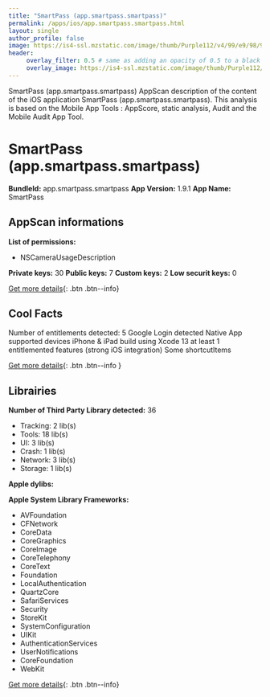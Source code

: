 ```yaml
---
title: "SmartPass (app.smartpass.smartpass)"
permalink: /apps/ios/app.smartpass.smartpass.html
layout: single
author_profile: false
image: https://is4-ssl.mzstatic.com/image/thumb/Purple112/v4/99/e9/98/99e99831-e803-53dc-3f98-ccdab8ddb07e/AppIcon-0-1x_U007emarketing-0-7-0-P3-85-220.png/512x512bb.jpg
header: 
     overlay_filter: 0.5 # same as adding an opacity of 0.5 to a black background
     overlay_image: https://is4-ssl.mzstatic.com/image/thumb/Purple112/v4/99/e9/98/99e99831-e803-53dc-3f98-ccdab8ddb07e/AppIcon-0-1x_U007emarketing-0-7-0-P3-85-220.png/512x512bb.jpg
---
```

SmartPass (app.smartpass.smartpass) AppScan description of the content of the iOS application SmartPass (app.smartpass.smartpass). This analysis is based on the Mobile App Tools : AppScore, static analysis, Audit and the Mobile Audit App Tool.

# SmartPass (app.smartpass.smartpass)

**BundleId:** app.smartpass.smartpass
**App Version:** 1.9.1
**App Name:** SmartPass


## AppScan informations 

**List of permissions:** 
- NSCameraUsageDescription
  
  
**Private keys:** 30
**Public keys:** 7
**Custom keys:** 2
**Low securit keys:** 0
  
[Get more details](/pricing.html){: .btn .btn--info}

## Cool Facts

Number of entitlements detected: 5
Google Login detected
Native App
supported devices iPhone & iPad
build using Xcode 13
at least 1 entitlemented features (strong iOS integration)
Some shortcutItems 
  
[Get more details](/pricing.html){: .btn .btn--info }

## Librairies 
**Number of Third Party Library detected:** 36
- Tracking: 2 lib(s)
- Tools: 18 lib(s)
- UI: 3 lib(s)
- Crash: 1 lib(s)
- Network: 3 lib(s)
- Storage: 1 lib(s)


**Apple dylibs:**


**Apple System Library Frameworks:**
- AVFoundation
- CFNetwork
- CoreData
- CoreGraphics
- CoreImage
- CoreTelephony
- CoreText
- Foundation
- LocalAuthentication
- QuartzCore
- SafariServices
- Security
- StoreKit
- SystemConfiguration
- UIKit
- AuthenticationServices
- UserNotifications
- CoreFoundation
- WebKit


  
[Get more details](/pricing.html){: .btn .btn--info}

